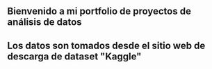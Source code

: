 ## Bienvenido a mi portfolio de proyectos de análisis de datos
## Los datos son tomados desde el sitio web de descarga de dataset "Kaggle"
